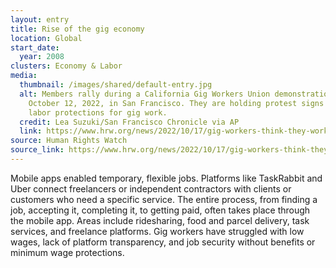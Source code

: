 ```yaml
---
layout: entry
title: Rise of the gig economy
location: Global
start_date:
  year: 2008
clusters: Economy & Labor
media:
  thumbnail: /images/shared/default-entry.jpg
  alt: Members rally during a California Gig Workers Union demonstration on
    October 12, 2022, in San Francisco. They are holding protest signs about
    labor protections for gig work.
  credit: Lea Suzuki/San Francisco Chronicle via AP
  link: https://www.hrw.org/news/2022/10/17/gig-workers-think-they-work-themselves-they-dont
source: Human Rights Watch
source_link: https://www.hrw.org/news/2022/10/17/gig-workers-think-they-work-themselves-they-dont
---
```

Mobile apps enabled temporary, flexible jobs. Platforms like TaskRabbit and Uber connect freelancers or independent contractors with clients or customers who need a specific service. The entire process, from finding a job, accepting it, completing it, to getting paid, often takes place through the mobile app. Areas include ridesharing, food and parcel delivery, task services, and freelance platforms. Gig workers have struggled with low wages, lack of platform transparency, and job security without benefits or minimum wage protections.